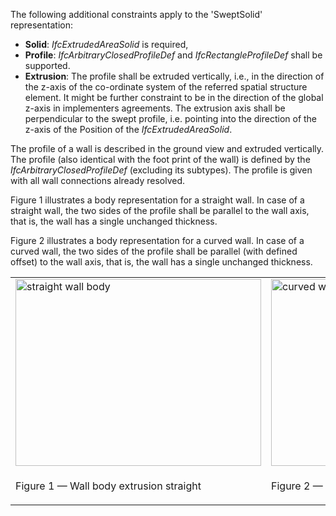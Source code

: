 The following additional constraints apply to the 'SweptSolid' representation:

* **Solid**: _IfcExtrudedAreaSolid_ is required,
* **Profile**: _IfcArbitraryClosedProfileDef_ and _IfcRectangleProfileDef_ shall be supported.
* **Extrusion**: The profile shall be extruded vertically, i.e., in the direction of the z-axis of the co-ordinate system of the referred spatial structure element. It might be further constraint to be in the direction of the global z-axis in implementers agreements. The extrusion axis shall be perpendicular to the swept profile, i.e. pointing into the direction of the z-axis of the Position of the _IfcExtrudedAreaSolid_.

The profile of a wall is described in the ground view and extruded vertically. The profile (also identical with the foot print of the wall) is defined by the _IfcArbitraryClosedProfileDef_ (excluding its subtypes). The profile is given with all wall connections already resolved.

Figure 1 illustrates a body representation for a straight wall. In case of a straight wall, the two sides of the profile shall be parallel to the wall axis, that is, the wall has a single unchanged thickness.

Figure 2 illustrates a body representation for a curved wall. In case of a curved wall, the two sides of the profile shall be parallel (with defined offset) to the wall axis, that is, the wall has a single unchanged thickness.

<table cellpadding="2" cellspacing="2">
<tr>
<td align="left" valign="top"><img src="../../../figures/ifcwallstandard_straigthwall_02-layout1.gif" alt="straight wall body" border="0" height="299" width="393"></td>
<td align="left" valign="top"><img src="../../../figures/ifcwallstandard_curvedwall_02-layout1.gif" alt="curved wall body" border="0" height="299" width="393"></td>
</tr>
<tr>
<td width="393"><p class="figure">Figure 1 &mdash; Wall body extrusion straight</p></td>
<td width="393"><p class="figure">Figure 2 &mdash; Wall body extrusion curved</p></td>
</tr>
</table>